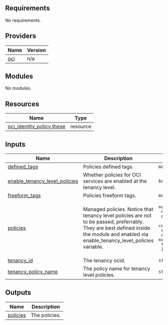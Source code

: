 ## Requirements

No requirements.

## Providers

| Name | Version |
|------|---------|
| <a name="provider_oci"></a> [oci](#provider\_oci) | n/a |

## Modules

No modules.

## Resources

| Name | Type |
|------|------|
| [oci_identity_policy.these](https://registry.terraform.io/providers/oracle/oci/latest/docs/resources/identity_policy) | resource |

## Inputs

| Name | Description | Type | Default | Required |
|------|-------------|------|---------|:--------:|
| <a name="input_defined_tags"></a> [defined\_tags](#input\_defined\_tags) | Policies defined tags. | `map(string)` | `null` | no |
| <a name="input_enable_tenancy_level_policies"></a> [enable\_tenancy\_level\_policies](#input\_enable\_tenancy\_level\_policies) | Whether policies for OCI services are enabled at the tenancy level. | `bool` | `true` | no |
| <a name="input_freeform_tags"></a> [freeform\_tags](#input\_freeform\_tags) | Policies freeform tags. | `map(string)` | `null` | no |
| <a name="input_policies"></a> [policies](#input\_policies) | Managed policies. Notice that tenancy level policies are not to be passed, preferrably. They are best defined inside the module and enabled via enable\_tenancy\_level\_policies variable. | <pre>map(object({<br>    name           = string<br>    description    = string<br>    compartment_id = string<br>    statements     = list(string)<br>    defined_tags   = map(string)<br>    freeform_tags  = map(string)<br>  }))</pre> | `{}` | no |
| <a name="input_tenancy_id"></a> [tenancy\_id](#input\_tenancy\_id) | The tenancy ocid. | `string` | n/a | yes |
| <a name="input_tenancy_policy_name"></a> [tenancy\_policy\_name](#input\_tenancy\_policy\_name) | The policy name for tenancy level policies. | `string` | `"services-policy"` | no |

## Outputs

| Name | Description |
|------|-------------|
| <a name="output_policies"></a> [policies](#output\_policies) | The policies. |
